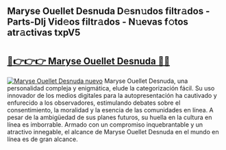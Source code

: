 ## Maryse Ouellet Desnuda D𝚎sn𝚞dos filtr𝚊dos - Parts-DIj Vid𝚎os filtr𝚊dos - N𝚞evas f𝚘tos atr𝚊ctivas txpV5

# <h2><a href="http://mbbipu.tromn.icu/?c=Maryse+Ouellet+Desnuda">🔗👉👉👉 Maryse Ouellet Desnuda 🔗🔗</a></h2>

[![Maryse Ouellet Desnuda nuevo](https://i.imgur.com/pEAQMta.gif)](http://mbbipu.tromn.icu/?c=Maryse+Ouellet+Desnuda)
Maryse Ouellet Desnuda, una personalidad compleja y enigmática, elude la categorización fácil. Su uso innovador de los medios digitales para la autopresentación ha cautivado y enfurecido a los observadores, estimulando debates sobre el consentimiento, la moralidad y la esencia de las comunidades en línea. A pesar de la ambigüedad de sus planes futuros, su huella en la cultura en línea es imborrable. Armado con un compromiso inquebrantable y un atractivo innegable, el alcance de Maryse Ouellet Desnuda en el mundo en línea es de gran alcance.
